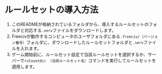 # ルールセットの導入方法
1. このREADMEが格納されているフォルダから、導入するルールセットのフォルダと対応する`.serv`ファイルをダウンロードします。
1. Freecivが動作するコンピュータのユーザフォルダにある`.freeciv/（バージョン番号）`フォルダに、ダウンロードしたルールセットフォルダと`.serv`ファイルを入れます。
1. ゲーム開始前に、ルールセット設定で当該ルールセットを選択するか、サーバーで`rulesetdir （当該ルールセット名）`コマンドを実行してルールセットを適用します。
